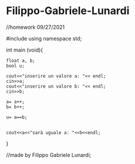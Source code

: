 # Filippo-Gabriele-Lunardi

//homework 09/27/2021

#include <iostream>
using namespace std;


int main (void){
	
	float a, b;
	bool u;
	
	cout<<"inserire un valore a: "<< endl;
	cin>>a;
	cout<<"inserire un valore b: "<< endl;
	cin>>b;
	
	a= a++;
	b= b++;
	
	u= a==b;
	
	
	cout<<a<<"sarà uguale a: "<<b<<endl;
	
	
}

//made by Filippo Gabriele Lunardi;
